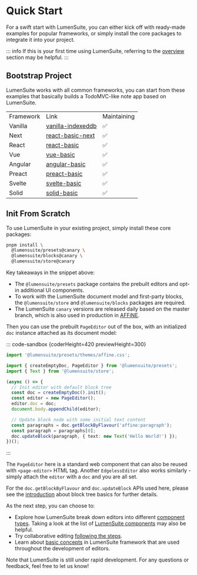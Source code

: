 # Quick Start

For a swift start with LumenSuite, you can either kick off with ready-made examples for popular frameworks, or simply install the core packages to integrate it into your project.

::: info
If this is your first time using LumenSuite, referring to the [overview](./overview) section may be helpful.
:::

## Bootstrap Project

LumenSuite works with all common frameworks, you can start from these examples that basically builds a TodoMVC-like note app based on LumenSuite.

<table>
  <tr>
    <td>Framework</td>
    <td>Link</td>
    <td>Maintaining</td>
  </tr>
  <tr>
    <td><Icon name="TypeScript" />Vanilla</td>
    <td><a href="https://stackblitz.com/github/toeverything/lumensuite-examples/tree/master/vanilla-indexeddb" target="_blank">vanilla-indexeddb</a></td>
    <td>✅</td>
  </tr>
  <tr>
    <td><Icon name="Next" />Next</td>
    <td><a href="https://github.com/toeverything/lumensuite-examples/tree/master/react-basic-next" target="_blank">react-basic-next</a></td>
    <td>✅</td>
  </tr>
  <tr>
    <td><Icon name="React" />React</td>
    <td><a href="https://stackblitz.com/github/toeverything/lumensuite-examples/tree/master/react-basic" target="_blank">react-basic</a></td>
    <td>✅</td>
  </tr>
  <tr>
    <td><Icon name="Vue" />Vue</td>
    <td><a href="https://stackblitz.com/github/toeverything/lumensuite-examples/tree/master/vue-basic" target="_blank">vue-basic</a></td>
    <td>✅</td>
  </tr>
  <tr>
    <td><Icon name="Angular" />Angular</td>
    <td><a href="https://github.com/toeverything/lumensuite-examples/tree/master/angular-basic" target="_blank">angular-basic</a></td>
    <td>✅</td>
  </tr>
  <tr>
    <td><Icon name="Preact" icon="https://raw.githubusercontent.com/preactjs/preact-www/master/src/assets/branding/symbol.svg" />Preact</td>
    <td><a href="https://stackblitz.com/github/toeverything/lumensuite-examples/tree/master/preact-basic" target="_blank">preact-basic</a></td>
    <td>✅</td>
  </tr>
  <tr>
    <td><Icon name="Svelte" />Svelte</td>
    <td><a href="https://stackblitz.com/github/toeverything/lumensuite-examples/tree/master/svelte-basic" target="_blank">svelte-basic</a></td>
    <td>✅</td>
  </tr>
  <tr>
    <td><Icon name="Solid" icon="https://www.solidjs.com/img/favicons/favicon-32x32.png" />Solid</td>
    <td><a href="https://stackblitz.com/github/toeverything/lumensuite-examples/tree/master/solid-basic" target="_blank">solid-basic</a></td>
    <td>✅</td>
  </tr>
</table>

## Init From Scratch

To use LumenSuite in your existing project, simply install these core packages:

```sh
pnpm install \
  @lumensuite/presets@canary \
  @lumensuite/blocks@canary \
  @lumensuite/store@canary
```

Key takeaways in the snippet above:

- The `@lumensuite/presets` package contains the prebuilt editors and opt-in additional UI components.
- To work with the LumenSuite document model and first-party blocks, the `@lumensuite/store` and `@lumensuite/blocks` packages are required.
- The LumenSuite `canary` versions are released daily based on the master branch, which is also used in production in [AFFiNE](https://github.com/toeverything/AFFiNE).

Then you can use the prebuilt `PageEditor` out of the box, with an initialized `doc` instance attached as its document model:

::: code-sandbox {coderHeight=420 previewHeight=300}

```ts /index.ts [active]
import '@lumensuite/presets/themes/affine.css';

import { createEmptyDoc, PageEditor } from '@lumensuite/presets';
import { Text } from '@lumensuite/store';

(async () => {
  // Init editor with default block tree
  const doc = createEmptyDoc().init();
  const editor = new PageEditor();
  editor.doc = doc;
  document.body.appendChild(editor);

  // Update block node with some initial text content
  const paragraphs = doc.getBlockByFlavour('affine:paragraph');
  const paragraph = paragraphs[0];
  doc.updateBlock(paragraph, { text: new Text('Hello World!') });
})();
```

:::

The `PageEditor` here is a standard web component that can also be reused with `<page-editor>` HTML tag. Another `EdgelessEditor` also works similarly - simply attach the `editor` with a `doc` and you are all set.

For the `doc.getBlockByFlavour` and `doc.updateBlock` APIs used here, please see the [introduction](./working-with-block-tree#block-tree-basics) about block tree basics for further details.

As the next step, you can choose to:

- Explore how LumenSuite break down editors into different [component types](./component-types). Taking a look at the list of [LumenSuite components](../components/overview) may also be helpful.
- Try collaborative editing [following the steps](https://github.com/toeverything/lumensuite/blob/master/BUILDING.md#test-collaboration).
- Learn about [basic concepts](./working-with-block-tree) in LumenSuite framework that are used throughout the development of editors.

Note that LumenSuite is still under rapid development. For any questions or feedback, feel free to let us know!
